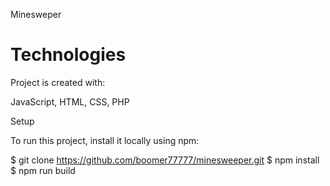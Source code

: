Minesweper

# Technologies

Project is created with:

JavaScript,
HTML,
CSS,
PHP

Setup

To run this project, install it locally using npm:

$ git clone https://github.com/boomer77777/minesweeper.git
$ npm install
$ npm run build

